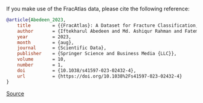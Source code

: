 If you make use of the FracAtlas data, please cite the following reference:

```bibtex
@article{Abedeen_2023,
	title        = {{FracAtlas}: A Dataset for Fracture Classification, Localization and Segmentation of Musculoskeletal Radiographs},
	author       = {Iftekharul Abedeen and Md. Ashiqur Rahman and Fatema Zohra Prottyasha and Tasnim Ahmed and Tareque Mohmud Chowdhury and Swakkhar Shatabda},
	year         = 2023,
	month        = {aug},
	journal      = {Scientific Data},
	publisher    = {Springer Science and Business Media {LLC}},
	volume       = 10,
	number       = 1,
	doi          = {10.1038/s41597-023-02432-4},
	url          = {https://doi.org/10.1038%2Fs41597-023-02432-4}
}
```

[Source](https://figshare.com/articles/dataset/The_dataset/22363012)
